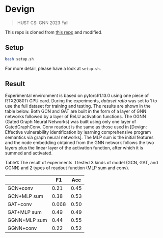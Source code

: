 # Devign

> HUST CS: GNN 2023 Fall

This repo is cloned from [this repo](https://github.com/gystar/devign_lab/tree/main) and modified.

## Setup
```bash
bash setup.sh
```
For more detail, please have a look at `setup.sh`.

## Result

Experimental environment is based on pytorch1.13.0 using one piece of RTX2080Ti GPU card. During the experiments, *dataset ratio* was set to 1 to use the full dataset for training and testing. The results are shown in the table below. Both GCN and GAT are built in the form of a layer of GNN networks followed by a layer of ReLU activation functions. The GGNN (Gated Graph Neural Networks) was built using only one layer of GatedGraphConv. Conv readout is the same as those used in [Devign: Effective vulnerability identification by learning comprehensive program semantics via graph neural networks]. The MLP sum is the initial features and the node embedding obtained from the GNN network follows the two layers plus the linear layer of the activation function, after which it is summed and activated.


Table1: The result of experiments. I tested 3 kinds of model (GCN, GAT, and GGNN) and 2 types of readout function (MLP sum and conv).

|              | F1   | Acc  |
|--------------|------|------|
| GCN+conv     | 0.21 | 0.45 |
| GCN+MLP sum  | 0.38 | 0.53 |
| GAT+conv     | 0.068| 0.50 |
| GAT+MLP sum  | 0.49 | 0.49 |
| GGNN+MLP sum | 0.44 | 0.55 |
| GGNN+conv    | 0.22 | 0.52 |
